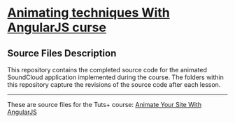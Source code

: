 # [Animating techniques With AngularJS curse][published url]

## Source Files Description

This repository contains the completed source code for the animated SoundCloud application implemented during the course. The folders within this repository capture the revisions of the source code after each lesson.

------

These are source files for the Tuts+ course: [Animate Your Site With AngularJS][published url]

[published url]: https://github.com/jasancheg
